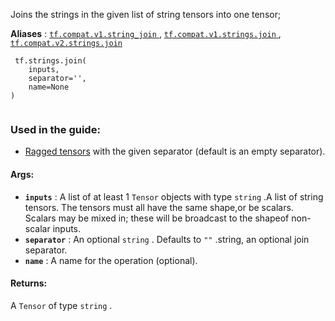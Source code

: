 Joins the strings in the given list of string tensors into one tensor;

**Aliases** : [ `tf.compat.v1.string_join` ](/api_docs/python/tf/strings/join), [ `tf.compat.v1.strings.join` ](/api_docs/python/tf/strings/join), [ `tf.compat.v2.strings.join` ](/api_docs/python/tf/strings/join)

```
 tf.strings.join(
    inputs,
    separator='',
    name=None
)
 
```

### Used in the guide:
- [Ragged tensors](https://tensorflow.google.cn/guide/ragged_tensor)
with the given separator (default is an empty separator).

#### Args:
- **`inputs`** : A list of at least 1  `Tensor`  objects with type  `string` .A list of string tensors.  The tensors must all have the same shape,or be scalars.  Scalars may be mixed in; these will be broadcast to the shapeof non-scalar inputs.
- **`separator`** : An optional  `string` . Defaults to  `""` .string, an optional join separator.
- **`name`** : A name for the operation (optional).


#### Returns:
A  `Tensor`  of type  `string` .

